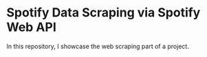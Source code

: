 # Spotify Data Scraping via Spotify Web API

In this repository, I showcase the web scraping part of a project.


